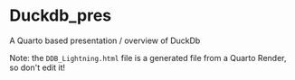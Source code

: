 # Duckdb_pres
A Quarto based presentation / overview of DuckDb

Note: the `DDB_Lightning.html` file is a generated file from a
Quarto Render, so don't edit it!
